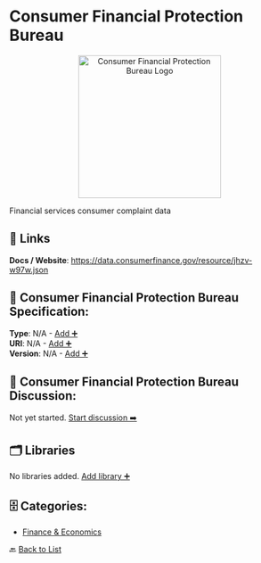 # Consumer Financial Protection Bureau
<p align="center">
    <img width="256" src="https://raw.githubusercontent.com/apis-list/apis-list/main/apis/consumer-financial-protection-bureau/logo_256x256.png" alt="Consumer Financial Protection Bureau Logo"/>
</p>
Financial services consumer complaint data

##  🔗 Links
**Docs / Website**: https://data.consumerfinance.gov/resource/jhzv-w97w.json

## 🧬 Consumer Financial Protection Bureau Specification:
**Type**: N/A - [Add ➕](https://github.com/apis-list/apis-list/edit/main/apis/consumer-financial-protection-bureau/consumer-financial-protection-bureau.yaml)  
**URI**: N/A - [Add ➕](https://github.com/apis-list/apis-list/edit/main/apis/consumer-financial-protection-bureau/consumer-financial-protection-bureau.yaml)  
**Version**: N/A - [Add ➕](https://github.com/apis-list/apis-list/edit/main/apis/consumer-financial-protection-bureau/consumer-financial-protection-bureau.yaml)

## 💬 Consumer Financial Protection Bureau Discussion:
Not yet started. [Start discussion ➡️](https://github.com/apis-list/apis-list/discussions/new)

## 🗂️ Libraries

No libraries added. [Add library ➕](https://github.com/apis-list/apis-list/edit/main/apis/consumer-financial-protection-bureau/consumer-financial-protection-bureau.yaml)    


## 🗄️ Categories:
- [Finance & Economics](https://github.com/apis-list/apis-list#finance--economics-)

🔙  [Back to List](https://github.com/apis-list/apis-list)
